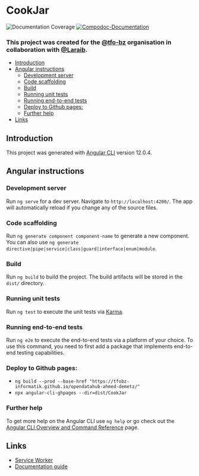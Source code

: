 # CookJar
![Documentation Coverage](https://tfobz-informatik.github.io/opendatahub-ahmed-demetz/images/coverage-badge-documentation.svg)
[![Compodoc-Documentation](https://github.com/tfobz-informatik/opendatahub-ahmed-demetz/actions/workflows/compodoc.yml/badge.svg)](https://github.com/tfobz-informatik/opendatahub-ahmed-demetz/actions/workflows/compodoc.yml)

### This project was created for the [@tfo-bz](https://github.com/tfobz-informatik) organisation in collaboration with [@Laraib](https://github.com/Lairex59).

<!-- TOC start -->
- [Introduction](#introduction)
- [Angular instructions](#angular-instructions)
  * [Development server](#development-server)
  * [Code scaffolding](#code-scaffolding)
  * [Build](#build)
  * [Running unit tests](#running-unit-tests)
  * [Running end-to-end tests](#running-end-to-end-tests)
  * [Deploy to Github pages:](#deploy-to-github-pages)
  * [Further help](#further-help)
- [Links](#links)
<!-- TOC end -->

## Introduction
This project was generated with [Angular CLI](https://github.com/angular/angular-cli) version 12.0.4.

## Angular instructions

### Development server
Run `ng serve` for a dev server. Navigate to `http://localhost:4200/`. The app will automatically reload if you change any of the source files.

### Code scaffolding
Run `ng generate component component-name` to generate a new component. You can also use `ng generate directive|pipe|service|class|guard|interface|enum|module`.

### Build
Run `ng build` to build the project. The build artifacts will be stored in the `dist/` directory.

### Running unit tests
Run `ng test` to execute the unit tests via [Karma](https://karma-runner.github.io).

### Running end-to-end tests
Run `ng e2e` to execute the end-to-end tests via a platform of your choice. To use this command, you need to first add a package that implements end-to-end testing capabilities.

### Deploy to Github pages:
- `ng build --prod --base-href "https://tfobz-informatik.github.io/opendatahub-ahmed-demetz/"`
- `npx angular-cli-ghpages --dir=dist/CookJar`

### Further help
To get more help on the Angular CLI use `ng help` or go check out the [Angular CLI Overview and Command Reference](https://angular.io/cli) page.

## Links
- [Service Worker](https://angular.io/guide/service-worker-getting-started)
- [Documentation guide](https://github.com/tfobz-informatik/opendatahub-ahmed-demetz/blob/main/DOCUMENTING.md)
